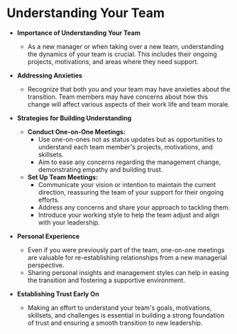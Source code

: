 # Understanding Your Team

- **Importance of Understanding Your Team**
  - As a new manager or when taking over a new team, understanding the dynamics of your team is crucial. This includes their ongoing projects, motivations, and areas where they need support.

- **Addressing Anxieties**
  - Recognize that both you and your team may have anxieties about the transition. Team members may have concerns about how this change will affect various aspects of their work life and team morale.

- **Strategies for Building Understanding**
  - **Conduct One-on-One Meetings:**
    - Use one-on-ones not as status updates but as opportunities to understand each team member's projects, motivations, and skillsets.
    - Aim to ease any concerns regarding the management change, demonstrating empathy and building trust.
  - **Set Up Team Meetings:**
    - Communicate your vision or intention to maintain the current direction, reassuring the team of your support for their ongoing efforts.
    - Address any concerns and share your approach to tackling them.
    - Introduce your working style to help the team adjust and align with your leadership.

- **Personal Experience**
  - Even if you were previously part of the team, one-on-one meetings are valuable for re-establishing relationships from a new managerial perspective.
  - Sharing personal insights and management styles can help in easing the transition and fostering a supportive environment.

- **Establishing Trust Early On**
  - Making an effort to understand your team's goals, motivations, skillsets, and challenges is essential in building a strong foundation of trust and ensuring a smooth transition to new leadership.


